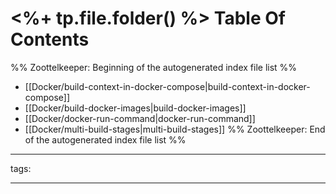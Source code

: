 # <%+ tp.file.folder() %> Table Of Contents



%% Zoottelkeeper: Beginning of the autogenerated index file list  %%
-  [[Docker/build-context-in-docker-compose|build-context-in-docker-compose]]
-  [[Docker/build-docker-images|build-docker-images]]
-  [[Docker/docker-run-command|docker-run-command]]
-  [[Docker/multi-build-stages|multi-build-stages]]
%% Zoottelkeeper: End of the autogenerated index file list  %%



---

tags: 

---
